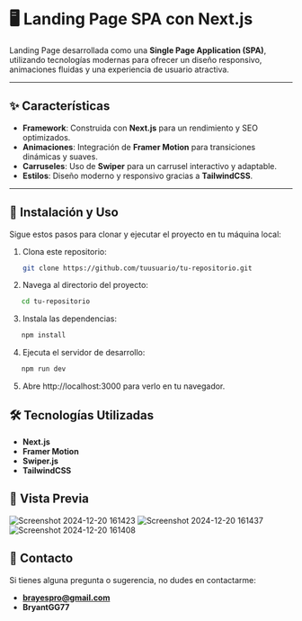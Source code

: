 # 🖥️ Landing Page SPA con Next.js

Landing Page desarrollada como una **Single Page Application (SPA)**, utilizando tecnologías modernas para ofrecer un diseño responsivo, animaciones fluidas y una experiencia de usuario atractiva.

---

## ✨ Características

- **Framework**: Construida con **Next.js** para un rendimiento y SEO optimizados.
- **Animaciones**: Integración de **Framer Motion** para transiciones dinámicas y suaves.
- **Carruseles**: Uso de **Swiper** para un carrusel interactivo y adaptable.
- **Estilos**: Diseño moderno y responsivo gracias a **TailwindCSS**.


---

## 🚀 Instalación y Uso

Sigue estos pasos para clonar y ejecutar el proyecto en tu máquina local:

1. Clona este repositorio:
   ```bash
   git clone https://github.com/tuusuario/tu-repositorio.git
2. Navega al directorio del proyecto:
```bash
   cd tu-repositorio
```
3. Instala las dependencias:
```bash
   npm install
```
4. Ejecuta el servidor de desarrollo:

```bash
   npm run dev
```
5. Abre http://localhost:3000 para verlo en tu navegador.

## 🛠️ Tecnologías Utilizadas

- **Next.js**
- **Framer Motion**
- **Swiper.js**
- **TailwindCSS**

## 🎨 Vista Previa

![Screenshot 2024-12-20 161423](https://github.com/user-attachments/assets/7404ba8b-9039-4968-aab0-35e977015617)
![Screenshot 2024-12-20 161437](https://github.com/user-attachments/assets/863a1a44-7280-42d2-b39e-5b8eb044575f)
![Screenshot 2024-12-20 161408](https://github.com/user-attachments/assets/9dffdf7e-59fe-4279-ba87-1ccef75d638f)

## 📩 Contacto

Si tienes alguna pregunta o sugerencia, no dudes en contactarme:

- **brayespro@gmail.com**
- **BryantGG77**
